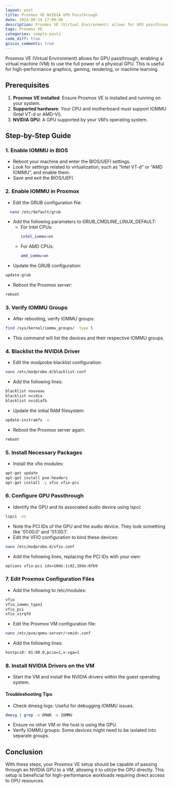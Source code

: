 ```yaml
---
layout: post
title: Proxmox VE NVIDIA GPU Passthrough
date: 2024-06-24 17:00:00
description: Proxmox VE (Virtual Environment) allows for GPU passthrough, enabling a virtual machine (VM) to use the full power of a physical GPU. This is useful for high-performance graphics, gaming, rendering, or machine learning.
tags: Proxmox VE
categories: sample-posts
code_diff: true
giscus_comments: true
---
```


Proxmox VE (Virtual Environment) allows for GPU passthrough, enabling a virtual machine (VM) to use the full power of a physical GPU. This is useful for high-performance graphics, gaming, rendering, or machine learning.

## Prerequisites

1. **Proxmox VE installed**: Ensure Proxmox VE is installed and running on your system.
2. **Supported hardware**: Your CPU and motherboard must support IOMMU (Intel VT-d or AMD-Vi).
3. **NVIDIA GPU**: A GPU supported by your VM’s operating system.

## Step-by-Step Guide

### 1. Enable IOMMU in BIOS
- Reboot your machine and enter the BIOS/UEFI settings.
- Look for settings related to virtualization, such as “Intel VT-d” or “AMD IOMMU”, and enable them.
- Save and exit the BIOS/UEFI.

### 2. Enable IOMMU in Proxmox
- Edit the GRUB configuration file:
```sh
  nano /etc/default/grub
```
- Add the following parameters to GRUB_CMDLINE_LINUX_DEFAULT:
  - For Intel CPUs:
    ```sh
    intel_iommu=on
    ```
  - For AMD CPUs:
    ```sh
    amd_iommu=on
    ```
- Update the GRUB configuration:
```sh
update-grub
```
- Reboot the Proxmox server:
```sh
reboot
```

### 3. Verify IOMMU Groups

- After rebooting, verify IOMMU groups:
```sh
find /sys/kernel/iommu_groups/ -type l
```
- This command will list the devices and their respective IOMMU groups.

### 4. Blacklist the NVIDIA Driver
- Edit the modprobe blacklist configuration:
```sh
nano /etc/modprobe.d/blacklist.conf
```
- Add the following lines:
```sh
blacklist nouveau
blacklist nvidia
blacklist nvidiafb
```
- Update the initial RAM filesystem:
```sh
update-initramfs -u
```
- Reboot the Proxmox server again:
```sh
reboot
```
### 5. Install Necessary Packages
- Install the vfio modules:
```sh
apt-get update
apt-get install pve-headers
apt-get install -y vfio vfio-pci
```
### 6. Configure GPU Passthrough
- Identify the GPU and its associated audio device using lspci:
```sh
lspci -nn
```
- Note the PCI IDs of the GPU and the audio device. They look something like '01:00.0' and '01:00.1'.
- Edit the VFIO configuration to bind these devices:
```sh
nano /etc/modprobe.d/vfio.conf
```
- Add the following lines, replacing the PCI IDs with your own:
```sh
options vfio-pci ids=10de:1c82,10de:0fb9
```
### 7. Edit Proxmox Configuration Files
- Add the following to /etc/modules:
```sh
vfio
vfio_iommu_type1
vfio_pci
vfio_virqfd
```
- Edit the Proxmox VM configuration file:
```sh
nano /etc/pve/qemu-server/<vmid>.conf
```
- Add the following lines:
```sh
hostpci0: 01:00.0,pcie=1,x-vga=1
```
### 8. Install NVIDIA Drivers on the VM
- Start the VM and install the NVIDIA drivers within the guest operating system.
#### Troubleshooting Tips
- Check dmesg logs: Useful for debugging IOMMU issues.
```sh
dmesg | grep -e DMAR -e IOMMU
```
- Ensure no other VM or the host is using the GPU.
- Verify IOMMU groups: Some devices might need to be isolated into separate groups.
## Conclusion
With these steps, your Proxmox VE setup should be capable of passing through an NVIDIA GPU to a VM, allowing it to utilize the GPU directly. This setup is beneficial for high-performance workloads requiring direct access to GPU resources.
